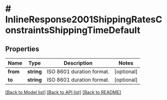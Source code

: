 # # InlineResponse2001ShippingRatesConstraintsShippingTimeDefault

## Properties

Name | Type | Description | Notes
------------ | ------------- | ------------- | -------------
**from** | **string** | ISO 8601 duration format. | [optional] 
**to** | **string** | ISO 8601 duration format. | [optional] 

[[Back to Model list]](../../README.md#documentation-for-models) [[Back to API list]](../../README.md#documentation-for-api-endpoints) [[Back to README]](../../README.md)


